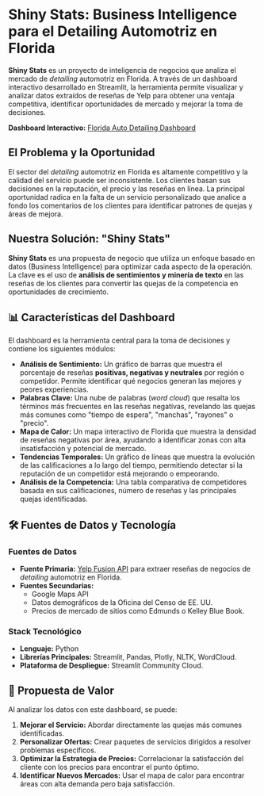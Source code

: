 # **Shiny Stats: Business Intelligence para el Detailing Automotriz en Florida**

**Shiny Stats** es un proyecto de inteligencia de negocios que analiza el mercado de *detailing* automotriz en Florida. A través de un dashboard interactivo desarrollado en Streamlit, la herramienta permite visualizar y analizar datos extraídos de reseñas de Yelp para obtener una ventaja competitiva, identificar oportunidades de mercado y mejorar la toma de decisiones.

**Dashboard Interactivo:** [Florida Auto Detailing Dashboard](https://florida-auto-detailing.streamlit.app)

## **El Problema y la Oportunidad**

El sector del *detailing* automotriz en Florida es altamente competitivo y la calidad del servicio puede ser inconsistente. Los clientes basan sus decisiones en la reputación, el precio y las reseñas en línea. La principal oportunidad radica en la falta de un servicio personalizado que analice a fondo los comentarios de los clientes para identificar patrones de quejas y áreas de mejora.

## **Nuestra Solución: "Shiny Stats"**

**Shiny Stats** es una propuesta de negocio que utiliza un enfoque basado en datos (Business Intelligence) para optimizar cada aspecto de la operación. La clave es el uso de **análisis de sentimientos y minería de texto** en las reseñas de los clientes para convertir las quejas de la competencia en oportunidades de crecimiento.

## **📊 Características del Dashboard**

El dashboard es la herramienta central para la toma de decisiones y contiene los siguientes módulos:

* **Análisis de Sentimiento:** Un gráfico de barras que muestra el porcentaje de reseñas **positivas, negativas y neutrales** por región o competidor. Permite identificar qué negocios generan las mejores y peores experiencias.  
* **Palabras Clave:** Una nube de palabras (*word cloud*) que resalta los términos más frecuentes en las reseñas negativas, revelando las quejas más comunes como "tiempo de espera", "manchas", "rayones" o "precio".  
* **Mapa de Calor:** Un mapa interactivo de Florida que muestra la densidad de reseñas negativas por área, ayudando a identificar zonas con alta insatisfacción y potencial de mercado.  
* **Tendencias Temporales:** Un gráfico de líneas que muestra la evolución de las calificaciones a lo largo del tiempo, permitiendo detectar si la reputación de un competidor está mejorando o empeorando.  
* **Análisis de la Competencia:** Una tabla comparativa de competidores basada en sus calificaciones, número de reseñas y las principales quejas identificadas.

## **🛠️ Fuentes de Datos y Tecnología**

### **Fuentes de Datos**

* **Fuente Primaria:** [Yelp Fusion API](https://www.yelp.com/fusion) para extraer reseñas de negocios de *detailing* automotriz en Florida.  
* **Fuentes Secundarias:**  
  * Google Maps API  
  * Datos demográficos de la Oficina del Censo de EE. UU.  
  * Precios de mercado de sitios como Edmunds o Kelley Blue Book.

### **Stack Tecnológico**

* **Lenguaje:** Python  
* **Librerías Principales:** Streamlit, Pandas, Plotly, NLTK, WordCloud.  
* **Plataforma de Despliegue:** Streamlit Community Cloud.

## **🚀 Propuesta de Valor**

Al analizar los datos con este dashboard, se puede:

1. **Mejorar el Servicio:** Abordar directamente las quejas más comunes identificadas.  
2. **Personalizar Ofertas:** Crear paquetes de servicios dirigidos a resolver problemas específicos.  
3. **Optimizar la Estrategia de Precios:** Correlacionar la satisfacción del cliente con los precios para encontrar el punto óptimo.  
4. **Identificar Nuevos Mercados:** Usar el mapa de calor para encontrar áreas con alta demanda pero baja satisfacción.
